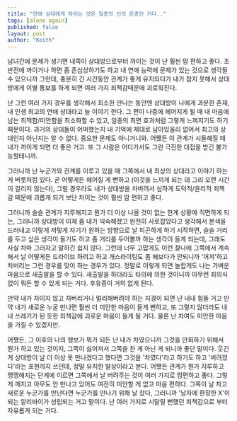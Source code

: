 ```yaml
---
title: "연애 상대에게 차이는 것은 일종의 신의 은총인 거다.."
tags: [alone again]
published: false
layout: post
author: "Keith"
---
```


남녀간에 문제가 생기면 내쪽이 상대방으로부터 까이는 것이 난 훨씬 맘 편하고 좋다. 초반전에 까이거나 하면 좀 존심상하기도 하고 내 연애 능력에 문제가 있는 것으로 생각될 수 있으니까 그런데, 충분히 긴 시간동안 관계가 좋게 유지되다가 내가 참지 못해서 상대방에게 이별 통보를 하게 되면 여러 가지 죄책감때문에 괴로워진다.

난 그런 여러 가지 경우를 생각해서 최소한 만나는 동안엔 상대방이 나에게 과분한 존재, 내 인생 최고의 연애 상대라고 늘 이야기 한다. 그 편이 나중에 헤어지게 될 때 내 마음에 남는 죄책함/미안함을 최소화할 수 있고, 일종의 최면 효과처럼 그렇게 느껴지기도 하기 때문이다. 과거의 상대들이 어떠했는지 내 기억에 제대로 남아있을리 없어서 최고의 상대인지 아닌지는 알 수 없다. 중요한 문제도 아니거니와. 어쨌든 이 관계가 시들해질 때 내가 까이게 되면 더 좋은 거고. 또 그 사람은 어디가서도 그런 극진한 대접을 받긴 불가능할테니까. 

그러니까 난 누군가와 관계를 이루고 있을 때 그쪽에서 내 최상의 상대라고 이야기 하는 게 버릇처럼 있다. 곧 어떻게든 헤어질 게 뻔하고 (이것을 느끼게 되는 데 그리 오랜 시간이 걸리지 않는다), 그럴 경우라도 내가 상대방을 차버려서 심하게 도덕적/윤리적 죄책감 때문에 괴롭게 되기 보단 차이는 것이 훨씬 맘 편하고 좋다. 

그러니까 슬슬 관계가 지루해지고 뭔가 더 이상 나올 것이 없는 한계 상황에 직면하게 되는, 그러니까 상대방이 이제 좀 내가 익숙해졌고 완전히 사로잡았다고 생각해서 본색을 드러내고 이렇게 저렇게 자기가 원하는 방향으로 날 피곤하게 하기 시작하면, 슬슬 거리를 두고 싶은 생각이 들기도 하고 좀 거리를 두어볼까 하는 생각이 들게 되는데, 그래도 사실 차마 그러자고 말하긴 쉽지 않다. 그런데 너무 고맙게도 이런 찰나에 그쪽에서 계속해서 날 어떻게든 드라이브 하려고 하고 개스라이팅도 좀 해보다가 안되니까 '꺼져'하고 차버리는 그런 경우를 맞이 하는 경우가 있다. 정말로 이렇게 되면 놀랍게도 나는 가벼운 마음으로 새출발을 할 수 있다. 새출발을 하더라도 타의에 의한 것이니까 아무런 죄의식 없이 뭐든 할 수 있게 되는 거다. 후유증이 거의 없게 된다.

만약 내가 차이지 않고 차버리거나 멀리해버려야 하는 지경이 되면 난 내내 힘들 거고 만약 내가 새로운 누굴 만나면 훨씬 더 미안한 마음이 들게 뻔하고, 또 그렇지 않더라도 내내 쓰레기가 된 듯한 죄책감에 괴로운 마음이 들게 될 거다. 물론 난 차여도 미안한 마음을 가질 수 있겠지만. 

어쨌든, 그 이후의 나의 행보가 뭐가 되든 난 내가 차였으니까 그것을 만회하기 위해서 뭔가 하고 있는 것이지, 그쪽이 싫어져서 그쪽을 찬 게 아닌 게 되니까 좋단 말이다. 웃긴 게 상대방이 날 더 이상 못 만나겠다고 했다면 그것을 '차였다'라고 하기도 하고 '버려졌다'라는 표현까지 쓰던데, 정말 유치한 발상이라고 본다. 어쨌든 관계가 뭔가 지루하고 맹맹해지는 단계에 이르면 그쪽에서 날 버려주는 것이 여러 가지로 맘편하고 좋다. 그렇게 깨지고 아무도 안 만나고 있어도 여전히 미안할 게 없고 마음 편하다. 그쪽이 날 차고 새로운 누군가를 만난다면 누군가를 만나기 위해 날 찼다, 그러니까 '남자에 환장한 X'이 되는 알리바이가 성립되는 거고 말이다. 난 여러 가지로 시달릴 뻔했던 죄책감으로 부터 자유롭게 되는 거다.